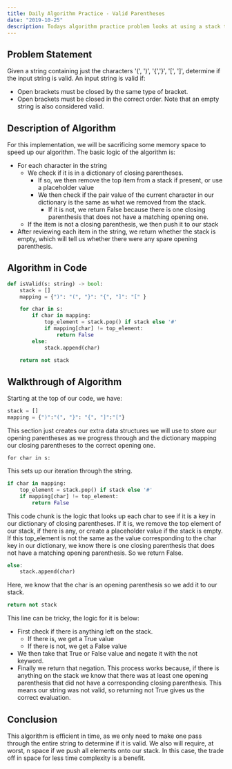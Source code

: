 ```yaml
---
title: Daily Algorithm Practice - Valid Parentheses
date: "2019-10-25"
description: Todays algorithm practice problem looks at using a stack to check whether a passed in string contains a closing parenthesis for each opening parenthesis.
---
```

## Problem Statement
Given a string containing just the characters '(', ')', '{','}', '[', ']', determine if the input string is valid. An input string is valid if:
* Open brackets must be closed by the same type of bracket.
* Open brackets must be closed in the correct order.
Note that an empty string is also considered valid.

## Description of Algorithm
For this implementation, we will be sacrificing some memory space to speed up our algorithm. The basic logic of the algorithm is:
* For each character in the string
    * We check if it is in a dictionary of closing parentheses.
        * If so, we then remove the top item from a stack if present, or use a  placeholder value
        * We then check if the pair value of the current character in our dictionary is the same as what we removed from the stack.
            * If it is not, we return False because there is one closing parenthesis that does not have a matching opening one.
    * If the item is not a closing parenthesis, we then push it to our stack
* After reviewing each item in the string, we return whether the stack is empty, which will tell us whether there were any spare opening parenthesis.

## Algorithm in Code
```python
def isValid(s: string) -> bool:
    stack = []
    mapping = {")": "(", "}": "{", "]": "[" }

    for char in s:
        if char in mapping:
            top_element = stack.pop() if stack else '#'
            if mapping[char] != top_element:
                return False
        else:
            stack.append(char)

    return not stack
```
## Walkthrough of Algorithm
Starting at the top of our code, we have:
```python
stack = []
mapping = {")":"(", "}": "{", "]":"["}
```
This section just creates our extra data structures we will use to store our opening parentheses as we progress through and the dictionary mapping our closing parentheses to the correct opening one.
```pythong
for char in s:
```
This sets up our iteration through the string.
```python
if char in mapping:
    top_element = stack.pop() if stack else '#'
    if mapping[char] != top_element:
        return False
```
This code chunk is the logic that looks up each char to see if it is a key in our dictionary of closing parentheses. If it is, we remove the top element of our stack, if there is any, or create a placeholder value if the stack is empty. If this top_element is not the same as the value corresponding to the char key in our dictionary, we know there is one closing parenthesis that does not have a matching opening parenthesis. So we return False.
```python
else:
    stack.append(char)
```
Here, we know that the char is an opening parenthesis so we add it to our stack.
```python
return not stack
```
This line can be tricky, the logic for it is below:
* First check if there is anything left on the stack.
    * If there is, we get a True value
    * If there is not, we get a False value
* We then take that True or False value and negate it with the not keyword.
* Finally we return that negation.
This process works because, if there is anything on the stack we know that there was at least one opening parenthesis that did not have a corresponding closing parenthesis. This means our string was not valid, so returning not True gives us the correct evaluation.
## Conclusion
This algorithm is efficient in time, as we only need to make one pass through the entire string to determine if it is valid. We also will require, at worst, n space if we push all elements onto our stack. In this case, the trade off in space for less time complexity is a benefit.